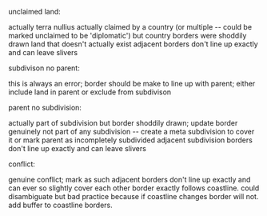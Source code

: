 
unclaimed land:

actually terra nullius
actually claimed by a country (or multiple -- could be marked unclaimed to be 'diplomatic') but country borders were shoddily drawn
land that doesn't actually exist
adjacent borders don't line up exactly and can leave slivers

subdivison no parent:

this is always an error; border should be make to line up with parent; either include land in parent or exclude from subdivison

parent no subdivision:

actually part of subdivision but border shoddily drawn; update border
genuinely not part of any subdivision -- create a meta subdivision to cover it or mark parent as incompletely subdivided
adjacent subdivision borders don't line up exactly and can leave slivers

conflict:

genuine conflict; mark as such
adjacent borders don't line up exactly and can ever so slightly cover each other
border exactly follows coastline. could disambiguate but bad practice because if coastline changes border will not. add buffer to coastline borders.